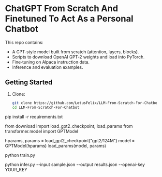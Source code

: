 # ChatGPT From Scratch And Finetuned To Act As a Personal Chatbot

This repo contains:
- A GPT‑style model built from scratch (attention, layers, blocks).
- Scripts to download OpenAI GPT‑2 weights and load into PyTorch.
- Fine‑tuning on Alpaca instruction data.
- Inference and evaluation examples.

## Getting Started

1. Clone:
   ```bash
   git clone https://github.com/LotusFelix/LLM-From-Scratch-For-Chatbot.git
   cd LLM-From-Scratch-For-Chatbot

pip install -r requirements.txt


from download import load_gpt2_checkpoint, load_params
from transformer.model import GPTModel

hparams, params = load_gpt2_checkpoint("gpt2/124M")
model = GPTModel(hparams)
load_params(model, params)

python train.py

python infer.py --input sample.json --output results.json --openai-key YOUR_KEY
